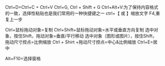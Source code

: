 Ctrl+D=Ctrl+C + Ctrl+V
Ctrl+G, Ctrl + Shift + G
Ctrl+Alt+V:为了保持内容格式的一致，选择性粘贴也是我们常用的一种快捷键之一
ctrl+【 或 】缩放文字
F4,重复上一步

Ctrl+鼠标拖动对象=复制
Ctrl+Shift+鼠标拖动对象=水平或垂直方向复制
选中对象，按住Shift，拖动对象=垂直/平行移动
选中对象（图形或图片），按住Shift，拖动尺寸控点=比例缩放
Ctrl + Shirt +拖动尺寸控点=中心&比例缩放
Ctrl+E=居中

Alt+F10=选择窗格
